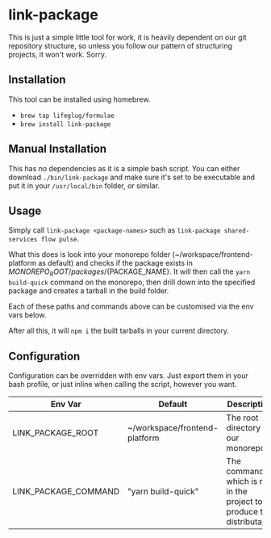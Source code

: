 # link-package

This is just a simple little tool for work, it is heavily dependent on our git repository structure, so unless you follow our pattern of structuring projects, it won't work. Sorry.

## Installation

This tool can be installed using homebrew.

- `brew tap lifeglug/formulae`
- `brew install link-package`

## Manual Installation

This has no dependencies as it is a simple bash script. You can either download `./bin/link-package` and make sure it's set to be executable and put it in your `/usr/local/bin` folder, or similar.

###

## Usage

Simply call `link-package <package-names>` such as `link-package shared-services flow pulse`.

What this does is look into your monorepo folder (~/workspace/frontend-platform as default) and checks if the package exists in ${MONOREPO_ROOT}/packages/${PACKAGE_NAME}. It will then call the `yarn build-quick` command on the monorepo, then drill down into the specified package and creates a tarball in the build folder.

Each of these paths and commands above can be customised via the env vars below.

After all this, it will `npm i` the built tarballs in your current directory.

## Configuration

Configuration can be overridden with env vars. Just export them in your bash profile, or just inline when calling the script, however you want.

| Env Var              | Default                       | Description                                                          |
| -------------------- | ----------------------------- | -------------------------------------------------------------------- |
| LINK_PACKAGE_ROOT    | ~/workspace/frontend-platform | The root directory for our monorepo                                  |
| LINK_PACKAGE_COMMAND | "yarn build-quick"            | The command which is run in the project to produce the distributable |
